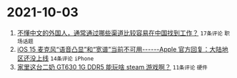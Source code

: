 # 2021-10-03

1. [不懂中文的外国人，通常通过哪些渠道比较容易在中国找到工作？](https://www.v2ex.com/t/805716) `17条评论` `职场话题`
1. [iOS 15 麦克风“语音凸显”和“宽谱”当前不可用------Apple 官方回复：大陆地区还没上线](https://www.v2ex.com/t/805723) `14条评论` `iPhone`
1. [家里这台二奶 GT630 1G DDR5 能玩啥 steam 游戏啊？](https://www.v2ex.com/t/805713) `11条评论` `硬件`
